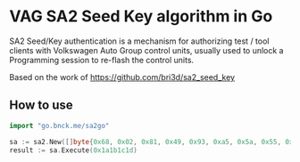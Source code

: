 # VAG SA2 Seed Key algorithm in Go

SA2 Seed/Key authentication is a mechanism for authorizing test / tool clients with Volkswagen Auto Group control units, usually used to unlock a Programming session to re-flash the control units.

Based on the work of https://github.com/bri3d/sa2_seed_key

## How to use

```go
import "go.bnck.me/sa2go"

sa := sa2.New([]byte{0x68, 0x02, 0x81, 0x49, 0x93, 0xa5, 0x5a, 0x55, 0xaa, 0x4a, 0x05, 0x87, 0x81, 0x05, 0x95, 0x26, 0x68, 0x05, 0x82, 0x49, 0x84, 0x5a, 0xa5, 0xaa, 0x55, 0x87, 0x03, 0xf7, 0x80, 0x6a, 0x4c})
result := sa.Execute(0x1a1b1c1d)
```
